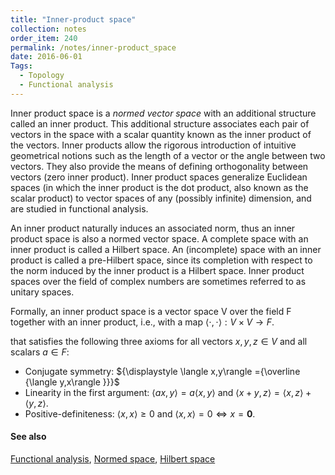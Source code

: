 ```yaml
---
title: "Inner-product space"
collection: notes
order_item: 240
permalink: /notes/inner-product_space
date: 2016-06-01
Tags:
  - Topology
  - Functional analysis
---
```


Inner product space is a *normed vector space* with an additional structure called an inner product. This additional structure associates each pair of vectors in the space with a scalar quantity known as the inner product of the vectors. Inner products allow the rigorous introduction of intuitive geometrical notions such as the length of a vector or the angle between two vectors. They also provide the means of defining orthogonality between vectors (zero inner product). Inner product spaces generalize Euclidean spaces (in which the inner product is the dot product, also known as the scalar product) to vector spaces of any (possibly infinite) dimension, and are studied in functional analysis.

An inner product naturally induces an associated norm, thus an inner product space is also a normed vector space. A complete space with an inner product is called a Hilbert space. An (incomplete) space with an inner product is called a pre-Hilbert space, since its completion with respect to the norm induced by the inner product is a Hilbert space. Inner product spaces over the field of complex numbers are sometimes referred to as unitary spaces.

Formally, an inner product space is a vector space V over the field F together with an inner product, i.e., with a map ${\displaystyle \langle \cdot ,\cdot \rangle :V\times V\to F}$.

that satisfies the following three axioms for all vectors ${\displaystyle x,y,z\in V}$ and all scalars ${\displaystyle a\in F}$:
* Conjugate symmetry: ${\displaystyle \langle x,y\rangle ={\overline {\langle y,x\rangle }}}$
* Linearity in the first argument: ${\displaystyle \langle ax,y\rangle =a\langle x,y\rangle }$ and ${\displaystyle \langle x+y,z\rangle =\langle x,z\rangle +\langle y,z\rangle }$.
* Positive-definiteness: ${\displaystyle \langle x,x\rangle \geq 0}$ and ${\displaystyle \langle x,x\rangle =0\Leftrightarrow x=\mathbf {0} }$.


#### See also
[Functional analysis](/notes/functional_analysis), [Normed space](/notes/normed_space), [Hilbert space](/notes/hilbert_space)








